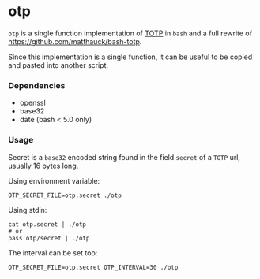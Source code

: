 # otp

`otp` is a single function implementation of [TOTP](https://tools.ietf.org/html/rfc6238)
in `bash` and a full rewrite of https://github.com/matthauck/bash-totp.

Since this implementation is a single function, it can be useful to be copied and pasted
into another script.

### Dependencies

- openssl
- base32
- date (bash < 5.0 only)

### Usage

Secret is a `base32` encoded string found in the field `secret` of a `TOTP` url, usually
16 bytes long.

Using environment variable:

    OTP_SECRET_FILE=otp.secret ./otp

Using stdin:

    cat otp.secret | ./otp
    # or
    pass otp/secret | ./otp

The interval can be set too:

    OTP_SECRET_FILE=otp.secret OTP_INTERVAL=30 ./otp
